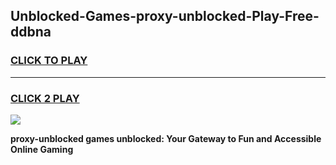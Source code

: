 
## Unblocked-Games-proxy-unblocked-Play-Free-ddbna
<h3>
<a href="https://premium76.site?title=proxy-unblocked&ref=10A">CLICK TO PLAY</a></h3>
<hr>

<h3>
<a href="https://premium76.site?title=proxy-unblocked&ref=10A">CLICK 2 PLAY</a>
  
</h3>

<a href="https://premium76.site?title=proxy-unblocked&ref=10A"><img src="https://clearcache.store/games.png"></a>


**proxy-unblocked games unblocked: Your Gateway to Fun and Accessible Online Gaming**
